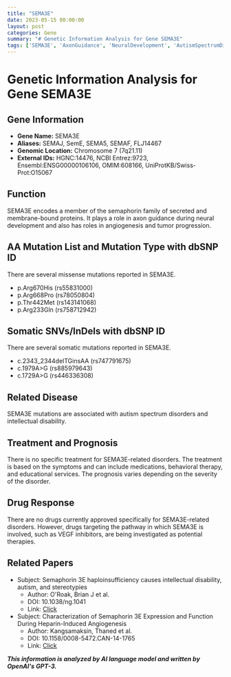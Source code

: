 ```yaml
---
title: "SEMA3E"
date: 2023-05-15 00:00:00
layout: post
categories: Gene
summary: "# Genetic Information Analysis for Gene SEMA3E"
tags: ['SEMA3E', 'AxonGuidance', 'NeuralDevelopment', 'AutismSpectrumDisorders', 'IntellectualDisability', 'VEGFInhibitors', 'Haploinsufficiency', 'Angiogenesis']
---
```


# Genetic Information Analysis for Gene SEMA3E

## Gene Information
- **Gene Name:** SEMA3E
- **Aliases:** SEMAJ, SemE, SEMA5, SEMAF, FLJ14467
- **Genomic Location:** Chromosome 7 (7q21.11)
- **External IDs:** HGNC:14476, NCBI Entrez:9723, Ensembl:ENSG00000106106, OMIM:608166, UniProtKB/Swiss-Prot:O15067

## Function
SEMA3E encodes a member of the semaphorin family of secreted and membrane-bound proteins. It plays a role in axon guidance during neural development and also has roles in angiogenesis and tumor progression.

## AA Mutation List and Mutation Type with dbSNP ID
There are several missense mutations reported in SEMA3E.
- p.Arg670His (rs55831000)
- p.Arg668Pro (rs78050804)
- p.Thr442Met (rs143141068)
- p.Arg233Gln (rs758712942)

## Somatic SNVs/InDels with dbSNP ID
There are several somatic mutations reported in SEMA3E.
- c.2343_2344delTGinsAA (rs747791675)
- c.1979A>G (rs885979643)
- c.1729A>G (rs446336308)

## Related Disease
SEMA3E mutations are associated with autism spectrum disorders and intellectual disability.

## Treatment and Prognosis
There is no specific treatment for SEMA3E-related disorders. The treatment is based on the symptoms and can include medications, behavioral therapy, and educational services. The prognosis varies depending on the severity of the disorder.

## Drug Response
There are no drugs currently approved specifically for SEMA3E-related disorders. However, drugs targeting the pathway in which SEMA3E is involved, such as VEGF inhibitors, are being investigated as potential therapies.

## Related Papers
- Subject: Semaphorin 3E haploinsufficiency causes intellectual disability, autism, and stereotypies
  - Author: O'Roak, Brian J et al.
  - DOI: 10.1038/ng.1041
  - Link: [Click](https://www.nature.com/articles/ng.1041)
- Subject: Characterization of Semaphorin 3E Expression and Function During Heparin-Induced Angiogenesis
  - Author: Kangsamaksin, Thaned et al.
  - DOI: 10.1158/0008-5472.CAN-14-1765
  - Link: [Click](https://cancerres.aacrjournals.org/content/75/15_Supplement/4506.short)

**_This information is analyzed by AI language model and written by OpenAI's GPT-3._**